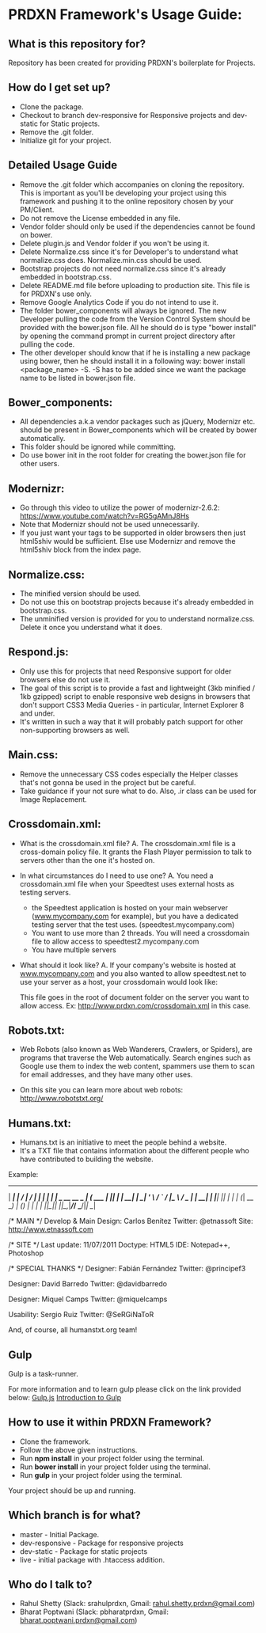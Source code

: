 # PRDXN Framework's Usage Guide: #

## What is this repository for? ##
Repository has been created for providing PRDXN's boilerplate for Projects.

## How do I get set up? ##
* Clone the package.
* Checkout to branch dev-responsive for Responsive projects and dev-static for Static projects.
* Remove the .git folder.
* Initialize git for your project.

## Detailed Usage Guide ##
- Remove the .git folder which accompanies on cloning the repository. This is important as you'll be developing your project using this framework and pushing it to the online repository chosen by your PM/Client.
- Do not remove the License embedded in any file.
- Vendor folder should only be used if the dependencies cannot be found on bower.
- Delete plugin.js and Vendor folder if you won't be using it.
- Delete Normalize.css since it's for Developer's to understand what normalize.css does. Normalize.min.css should be used.
- Bootstrap projects do not need normalize.css since it's already embedded in bootstrap.css.
- Delete README.md file before uploading to production site. This file is for PRDXN's use only.
- Remove Google Analytics Code if you do not intend to use it.
- The folder bower_components will always be ignored. The new Developer pulling the code from the Version Control System should be provided with the bower.json file. All he should do is type "bower install" by opening the command prompt in current project directory after pulling the code.
- The other developer should know that if he is installing a new package using bower, then he should install it in a following way: bower install <package_name> -S. -S has to be added since we want the package name to be listed in bower.json file.

## Bower_components: ##

- All dependencies a.k.a vendor packages such as jQuery, Modernizr etc. should be present in Bower_components which will be created by bower automatically.
- This folder should be ignored while committing.
- Do use bower init in the root folder for creating the bower.json file for other users.

## Modernizr: ##

- Go through this video to utilize the power of modernizr-2.6.2:
https://www.youtube.com/watch?v=RG5gAMnJ8Hs
- Note that Modernizr should not be used unnecessarily.
- If you just want your tags to be supported in older browsers then just html5shiv would be sufficient. Else use Modernizr and remove the html5shiv block from the index page.


## Normalize.css: ##

- The minified version should be used.
- Do not use this on bootstrap projects because it's already embedded in bootstrap.css.
- The unminified version is provided for you to understand normalize.css. Delete it once you understand what it does.


## Respond.js: ##

- Only use this for projects that need Responsive support for older browsers else do not use it.
- The goal of this script is to provide a fast and lightweight (3kb minified / 1kb gzipped) script to enable responsive web designs in browsers that don't support CSS3 Media Queries - in particular, Internet Explorer 8 and under.
- It's written in such a way that it will probably patch support for other non-supporting browsers as well.


## Main.css: ##

- Remove the unnecessary CSS codes especially the Helper classes that's not gonna be used in the project but be careful.
- Take guidance if your not sure what to do. Also, .ir class can be used for Image Replacement.


## Crossdomain.xml: ##

- What is the crossdomain.xml file?
A. The crossdomain.xml file is a cross-domain policy file. It grants the Flash Player permission to talk to servers other than the one it's hosted on.

- In what circumstances do I need to use one?
A. You need a crossdomain.xml file when your Speedtest uses external hosts as testing servers.

	- the Speedtest application is hosted on your main webserver (www.mycompany.com for example), but you have a dedicated testing server that the test uses. (speedtest.mycompany.com)
	- You want to use more than 2 threads. You will need a crossdomain file to allow access to speedtest2.mycompany.com
	- You have multiple servers

- What should it look like?
A. If your company's website is hosted at www.mycompany.com and you also wanted to allow speedtest.net to use your server as a host, your crossdomain would look like:

	<?xml version="1.0"?>
	<cross-domain-policy>
	    <allow-access-from domain="*.mycompany.com" />
	    <allow-access-from domain="*.speedtest.net" />
	</cross-domain-policy>

	This file goes in the root of document folder on the server you want to allow access. Ex: http://www.prdxn.com/crossdomain.xml in this case.

## Robots.txt: ##

- Web Robots (also known as Web Wanderers, Crawlers, or Spiders), are programs that traverse the Web automatically. Search engines such as Google use them to index the web content, spammers use them to scan for email addresses, and they have many other uses.

- On this site you can learn more about web robots: http://www.robotstxt.org/

## Humans.txt: ##

- Humans.txt is an initiative to meet the people behind a website.
- It's a TXT file that contains information about the different people who have contributed to building the website.

Example:
 ______ _                    _____        __ _
 |  ____| |                  / ____|      / _| |
 | |__  | |_ _ __   __ _ ___| (___   ___ | |_| |_
 |  __| | __| '_ \ / _` / __|\___ \ / _ \|  _| __|
 | |____| |_| | | | (_| \__ \____) | (_) | | | |_
 |______|\__|_| |_|\__,_|___/_____/ \___/|_|  \__|

/* MAIN */
  Develop & Main Design: Carlos Benítez
  Twitter: @etnassoft
  Site: http://www.etnassoft.com

/* SITE */
  Last update: 11/07/2011
  Doctype: HTML5
  IDE: Notepad++, Photoshop

/* SPECIAL THANKS */
  Designer: Fabián Fernández
  Twitter: @principef3

  Designer: David Barredo
  Twitter: @davidbarredo

  Designer: Miquel Camps
  Twitter: @miquelcamps

  Usability: Sergio Ruiz
  Twitter: @SeRGiNaToR

  And, of course, all humanstxt.org team!

## Gulp ##
Gulp is a task-runner.

For more information and to learn gulp please click on the link provided below:
[Gulp.js](http://gulpjs.com/)
[Introduction to Gulp](https://www.youtube.com/watch?v=dwSLFai8ovQ)

## How to use it within PRDXN Framework? ##
* Clone the framework.
* Follow the above given instructions.
* Run **npm install** in your project folder using the terminal.
* Run **bower install** in your project folder using the terminal.
* Run **gulp** in your project folder using the terminal.

Your project should be up and running.

## Which branch is for what? ##

* master - Initial Package.
* dev-responsive - Package for responsive projects
* dev-static - Package for static projects
* live - initial package with .htaccess addition.

## Who do I talk to? ##
* Rahul Shetty (Slack: srahulprdxn, Gmail: rahul.shetty.prdxn@gmail.com)
* Bharat Poptwani (Slack: pbharatprdxn, Gmail: bharat.poptwani.prdxn@gmail.com)
